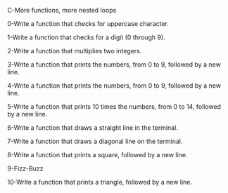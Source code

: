 C-More functions, more nested loops

0-Write a function that checks for uppercase character.

1-Write a function that checks for a digit (0 through 9).

2-Write a function that multiplies two integers.

3-Write a function that prints the numbers, from 0 to 9, followed by a new line.

4-Write a function that prints the numbers, from 0 to 9, followed by a new line.

5-Write a function that prints 10 times the numbers, from 0 to 14, followed by a new line.

6-Write a function that draws a straight line in the terminal.

7-Write a function that draws a diagonal line on the terminal.

8-Write a function that prints a square, followed by a new line.

9-Fizz-Buzz

10-Write a function that prints a triangle, followed by a new line.

